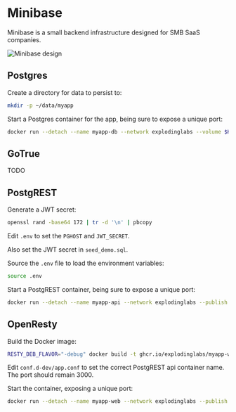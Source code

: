 # Minibase

Minibase is a small backend infrastructure designed for SMB SaaS companies.

<img
    alt="Minibase design"
    style="margin: 0 auto;"
    src="https://github.com/explodinglabs/minibase/blob/main/design.png?raw=true"
/>

## Postgres

Create a directory for data to persist to:

```sh
mkdir -p ~/data/myapp
```

Start a Postgres container for the app, being sure to expose a unique port:

```sh
docker run --detach --name myapp-db --network explodinglabs --volume $HOME/data/myapp:/var/lib/postgresql/data --publish 5xxx:5432 -e POSTGRES_PASSWORD="postgres" -e POSTGRES_DB="app" ghcr.io/explodinglabs/postgres
```

## GoTrue

TODO

## PostgREST

Generate a JWT secret:

```sh
openssl rand -base64 172 | tr -d '\n' | pbcopy
```

Edit `.env` to set the `PGHOST` and `JWT_SECRET`.

Also set the JWT secret in `seed_demo.sql`.

Source the `.env` file to load the environment variables:

```sh
source .env
```

Start a PostgREST container, being sure to expose a unique port:

```sh
docker run --detach --name myapp-api --network explodinglabs --publish 3xxx:3000 -e PGRST_DB_URI="postgres://authenticator:mysecretpassword@myapp-db:5432/app" -e PGRST_JWT_SECRET=$JWT_SECRET ghcr.io/explodinglabs/postgrest
```

## OpenResty

Build the Docker image:

```sh
RESTY_DEB_FLAVOR="-debug" docker build -t ghcr.io/explodinglabs/myapp-web .
```

Edit `conf.d-dev/app.conf` to set the correct PostgREST api container name. The
port should remain 3000.

Start the container, exposing a unique port:

```sh
docker run --detach --name myapp-web --network explodinglabs --publish 8xxx:80 -v ${PWD}/conf.d-dev:/etc/nginx/conf.d -v ${PWD}/docs:/usr/local/openresty/nginx/html ghcr.io/explodinglabs/myapp-web
```
